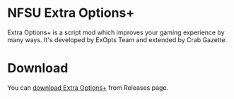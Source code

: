 # NFSU Extra Options+
Extra Options+ is a script mod which improves your gaming experience by many ways. It's developed by ExOpts Team and extended by Crab Gazette.

# Download
You can [download Extra Options+](https://github.com/nlgzrgn/NFSUExOpts/releases) from Releases page.  
